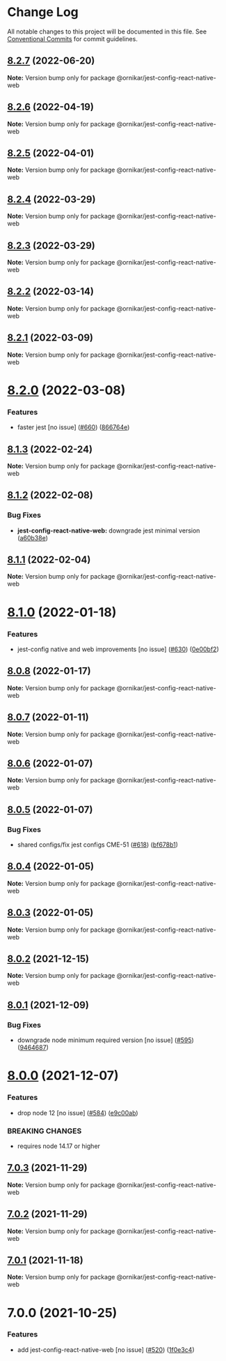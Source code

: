 # Change Log

All notable changes to this project will be documented in this file.
See [Conventional Commits](https://conventionalcommits.org) for commit guidelines.

## [8.2.7](https://github.com/ornikar/shared-configs/compare/@ornikar/jest-config-react-native-web@8.2.6...@ornikar/jest-config-react-native-web@8.2.7) (2022-06-20)

**Note:** Version bump only for package @ornikar/jest-config-react-native-web





## [8.2.6](https://github.com/ornikar/shared-configs/compare/@ornikar/jest-config-react-native-web@8.2.5...@ornikar/jest-config-react-native-web@8.2.6) (2022-04-19)

**Note:** Version bump only for package @ornikar/jest-config-react-native-web





## [8.2.5](https://github.com/ornikar/shared-configs/compare/@ornikar/jest-config-react-native-web@8.2.4...@ornikar/jest-config-react-native-web@8.2.5) (2022-04-01)

**Note:** Version bump only for package @ornikar/jest-config-react-native-web





## [8.2.4](https://github.com/ornikar/shared-configs/compare/@ornikar/jest-config-react-native-web@8.2.3...@ornikar/jest-config-react-native-web@8.2.4) (2022-03-29)

**Note:** Version bump only for package @ornikar/jest-config-react-native-web





## [8.2.3](https://github.com/ornikar/shared-configs/compare/@ornikar/jest-config-react-native-web@8.2.2...@ornikar/jest-config-react-native-web@8.2.3) (2022-03-29)

**Note:** Version bump only for package @ornikar/jest-config-react-native-web





## [8.2.2](https://github.com/ornikar/shared-configs/compare/@ornikar/jest-config-react-native-web@8.2.1...@ornikar/jest-config-react-native-web@8.2.2) (2022-03-14)

**Note:** Version bump only for package @ornikar/jest-config-react-native-web





## [8.2.1](https://github.com/ornikar/shared-configs/compare/@ornikar/jest-config-react-native-web@8.2.0...@ornikar/jest-config-react-native-web@8.2.1) (2022-03-09)

**Note:** Version bump only for package @ornikar/jest-config-react-native-web





# [8.2.0](https://github.com/ornikar/shared-configs/compare/@ornikar/jest-config-react-native-web@8.1.3...@ornikar/jest-config-react-native-web@8.2.0) (2022-03-08)


### Features

* faster jest [no issue] ([#660](https://github.com/ornikar/shared-configs/issues/660)) ([866764e](https://github.com/ornikar/shared-configs/commit/866764e4e12d27fa5b6a12f9452b99808035c2d6))





## [8.1.3](https://github.com/ornikar/shared-configs/compare/@ornikar/jest-config-react-native-web@8.1.2...@ornikar/jest-config-react-native-web@8.1.3) (2022-02-24)

**Note:** Version bump only for package @ornikar/jest-config-react-native-web





## [8.1.2](https://github.com/ornikar/shared-configs/compare/@ornikar/jest-config-react-native-web@8.1.1...@ornikar/jest-config-react-native-web@8.1.2) (2022-02-08)


### Bug Fixes

* **jest-config-react-native-web:** downgrade jest minimal version ([a60b38e](https://github.com/ornikar/shared-configs/commit/a60b38ea88513d7fb7dd9feeb9b09956e1394417))





## [8.1.1](https://github.com/ornikar/shared-configs/compare/@ornikar/jest-config-react-native-web@8.1.0...@ornikar/jest-config-react-native-web@8.1.1) (2022-02-04)

**Note:** Version bump only for package @ornikar/jest-config-react-native-web





# [8.1.0](https://github.com/ornikar/shared-configs/compare/@ornikar/jest-config-react-native-web@8.0.8...@ornikar/jest-config-react-native-web@8.1.0) (2022-01-18)


### Features

* jest-config native and web improvements [no issue] ([#630](https://github.com/ornikar/shared-configs/issues/630)) ([0e00bf2](https://github.com/ornikar/shared-configs/commit/0e00bf2ac1fa6d40e9d4063a3c94c18385060dcd))





## [8.0.8](https://github.com/ornikar/shared-configs/compare/@ornikar/jest-config-react-native-web@8.0.7...@ornikar/jest-config-react-native-web@8.0.8) (2022-01-17)

**Note:** Version bump only for package @ornikar/jest-config-react-native-web





## [8.0.7](https://github.com/ornikar/shared-configs/compare/@ornikar/jest-config-react-native-web@8.0.6...@ornikar/jest-config-react-native-web@8.0.7) (2022-01-11)

**Note:** Version bump only for package @ornikar/jest-config-react-native-web





## [8.0.6](https://github.com/ornikar/shared-configs/compare/@ornikar/jest-config-react-native-web@8.0.5...@ornikar/jest-config-react-native-web@8.0.6) (2022-01-07)

**Note:** Version bump only for package @ornikar/jest-config-react-native-web





## [8.0.5](https://github.com/ornikar/shared-configs/compare/@ornikar/jest-config-react-native-web@8.0.4...@ornikar/jest-config-react-native-web@8.0.5) (2022-01-07)


### Bug Fixes

* shared configs/fix jest configs CME-51 ([#618](https://github.com/ornikar/shared-configs/issues/618)) ([bf678b1](https://github.com/ornikar/shared-configs/commit/bf678b1e4740bdec45614caef6f46df0a1510274))





## [8.0.4](https://github.com/ornikar/shared-configs/compare/@ornikar/jest-config-react-native-web@8.0.3...@ornikar/jest-config-react-native-web@8.0.4) (2022-01-05)

**Note:** Version bump only for package @ornikar/jest-config-react-native-web





## [8.0.3](https://github.com/ornikar/shared-configs/compare/@ornikar/jest-config-react-native-web@8.0.2...@ornikar/jest-config-react-native-web@8.0.3) (2022-01-05)

**Note:** Version bump only for package @ornikar/jest-config-react-native-web





## [8.0.2](https://github.com/ornikar/shared-configs/compare/@ornikar/jest-config-react-native-web@8.0.1...@ornikar/jest-config-react-native-web@8.0.2) (2021-12-15)

**Note:** Version bump only for package @ornikar/jest-config-react-native-web





## [8.0.1](https://github.com/ornikar/shared-configs/compare/@ornikar/jest-config-react-native-web@8.0.0...@ornikar/jest-config-react-native-web@8.0.1) (2021-12-09)


### Bug Fixes

* downgrade node minimum required version [no issue] ([#595](https://github.com/ornikar/shared-configs/issues/595)) ([9464687](https://github.com/ornikar/shared-configs/commit/9464687f55aed4a2e683f5d3b992300d000a2b30))





# [8.0.0](https://github.com/ornikar/shared-configs/compare/@ornikar/jest-config-react-native-web@7.0.3...@ornikar/jest-config-react-native-web@8.0.0) (2021-12-07)


### Features

* drop node 12 [no issue] ([#584](https://github.com/ornikar/shared-configs/issues/584)) ([e9c00ab](https://github.com/ornikar/shared-configs/commit/e9c00abb5ed3a9c60993b6c652566dd7e71a97e1))


### BREAKING CHANGES

* requires node 14.17 or higher 





## [7.0.3](https://github.com/ornikar/shared-configs/compare/@ornikar/jest-config-react-native-web@7.0.2...@ornikar/jest-config-react-native-web@7.0.3) (2021-11-29)

**Note:** Version bump only for package @ornikar/jest-config-react-native-web





## [7.0.2](https://github.com/ornikar/shared-configs/compare/@ornikar/jest-config-react-native-web@7.0.1...@ornikar/jest-config-react-native-web@7.0.2) (2021-11-29)

**Note:** Version bump only for package @ornikar/jest-config-react-native-web





## [7.0.1](https://github.com/ornikar/shared-configs/compare/@ornikar/jest-config-react-native-web@7.0.0...@ornikar/jest-config-react-native-web@7.0.1) (2021-11-18)

**Note:** Version bump only for package @ornikar/jest-config-react-native-web





# 7.0.0 (2021-10-25)


### Features

* add jest-config-react-native-web [no issue] ([#520](https://github.com/ornikar/shared-configs/issues/520)) ([1f0e3c4](https://github.com/ornikar/shared-configs/commit/1f0e3c47d3cc24a0cf8241220ba9989c6d930980))
